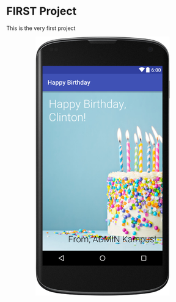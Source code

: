 # FIRST Project

This is the very first project

<p align="center">
  <img src="https://github.com/adeclintonsitepu/mobileprogramming/blob/main/HappyBirthday/layout-2023-03-14-123204.png" width="350" title="Preview">
</p>
